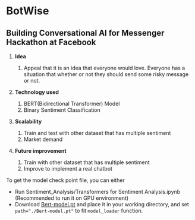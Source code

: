 # BotWise
## Building Conversational AI for Messenger Hackathon at Facebook 


1. **Idea**
    1. Appeal that it is an idea that everyone would love. Everyone has a situation that whether or not they should send some risky message or not. 
    
2. **Technology used**
    1. BERT(Bidirectional Transformer) Model
    2. Binary Sentiment Classification
    
3. **Scalability**
    1. Train and test with other dataset that has multiple sentiment
    2. Market demand
    
    
4. **Future improvement**
    1. Train with other dataset that has multiple sentiment
    2. Improve to implement a real chatbot


To get the model check point file, you can either  
- Run Sentiment_Analysis/Transformers for Sentiment Analysis.ipynb (Recommended to run it on GPU environment)
- Download [Bert-model.pt](https://drive.google.com/open?id=1w8S5IlQjexL2ERZAE_s1Q98jWA4LfhkD) and place it in your working directory, and set `path="./Bert-model.pt"` to fit `model_loader` function. 

